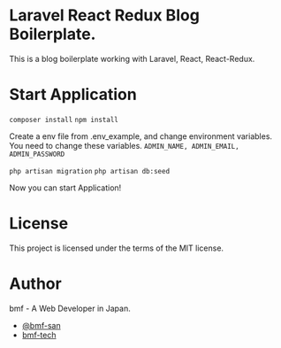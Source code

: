 # Laravel React Redux Blog Boilerplate.
This is a blog boilerplate working with Laravel, React, React-Redux.

# Start Application
`composer install`
`npm install`

Create a env file from .env_example, and change environment variables.
You need to change these variables.
`ADMIN_NAME, ADMIN_EMAIL, ADMIN_PASSWORD`

`php artisan migration`
`php artisan db:seed`

Now you can start Application!

# License
This project is licensed under the terms of the MIT license.

# Author
bmf - A Web Developer in Japan.
* [@bmf-san](https://twitter.com/bmf_san)
* [bmf-tech](http://bmf-tech.com/)
